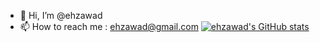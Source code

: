 - 👋 Hi, I’m @ehzawad
- 📫 How to reach me : ehzawad@gmail.com
[![ehzawad's GitHub stats](https://github-readme-stats.vercel.app/api?username=ehzawad)](https://github.com/ehzawad/github-readme-stats)
